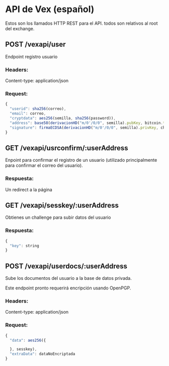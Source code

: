 # API de Vex (español)

Estos son los llamados HTTP REST para el API. todos son relativos al root del
exchange.

## POST /vexapi/user

Endpoint registro usuario

### Headers:

Content-type: application/json

### Request:

```js
{
  "userid": sha256(correo),                                                     // puede ser cualquier ID, se sugiere el sha256 del correo
  "email": correo,                                                              // No se almacena en el sistema público
  "cryptdata": aes256(semilla, sha256(password)),
  "address": base58(derivacionHD("m/0'/0/0", semilla).pubKey, bitcoin.testnet),
  "signature": firmaECDSA(derivacionHD("m/0'/0/0", semilla).privKey, challenge) // opcional, sólo para reemplazar la data del usuario
}
```

## GET /vexapi/usrconfirm/:userAddress

Enpoint para confirmar el registro de un usuario (utilizado principalmente para
confirmar el correo del usuario).

### Respuesta:

Un redirect a la página

## GET /vexapi/sesskey/:userAddress

Obtienes un challenge para subir datos del usuario

### Respuesta:

```js
{
  "key": string
}
```


## POST /vexapi/userdocs/:userAddress

Sube los documentos del usuario a la base de datos privada.

Este endpoint pronto requerirá encripción usando OpenPGP.

### Headers:

Content-type: application/json

### Request:

```js
{
  "data": aes256({

  }, sesskey),
  "extraData": dataNoEncriptada
}
```
